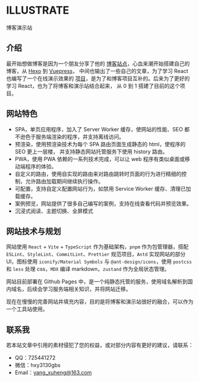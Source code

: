 # ILLUSTRATE

博客演示站

## 介绍

最开始想做博客是因为一个朋友分享了他的 [博客站点]，心血来潮开始搭建自己的博客，从 [Hexo] 到 [Vuepress]， 中间也输出了一些自己的文章，为了学习 React 也编写了一个在线演示效果的 [项目]，是为了和博客项目互补的。后来为了更好的学习 React，也为了将博客和演示站结合起来， 从 0 到 1 搭建了目前的这个项目。

## 网站特色

- SPA，单页应用程序，加入了 Server Worker 缓存，使网站的性能、SEO 都不逊色于服务端渲染的程序，并支持离线访问。
- 预渲染，使用预渲染技术为每个 SPA 路由页面生成静态的 html，使程序的 SEO 更上一层楼， 并支持静态网站托管服务下使用 history 路由。
- PWA，使用 PWA 依赖的一系列技术完成，可以让 web 程序有类似桌面或移动端程序的体验。
- 自定义的路由，使用自实现的路由来对路由跳转时页面的行为进行精细的控制，允许路由加载期间继续执行操作。
- 可配置，支持自定义配置网站行为，如禁用 Service Worker 缓存、清理已加载缓存。
- 案例预览，网站提供了很多自己编写的案例，支持在线查看代码并预览效果。
- 沉浸式阅读、主题切换、全屏模式

## 网站技术与规划

网站使用 `React` + `Vite` + `TypeScript` 作为基础架构，`pnpm` 作为包管理器，搭配 `ESLint`、`StyleLint`、`CommitLint`、`Prettier` 规范项目，`Antd` 实现网站的部分 UI，图标使用 `iconify/Material Symbols` 与 `@ant-design/icons`，使用 `postcss` 和 `less` 处理 css，`MDX` 编译 markdown，`zustand` 作为全局状态管理。

网站目前部署在 Github Pages 中，是一个纯静态托管的服务，使用域名解析到国内域名，后续会学习服务端相关知识，并将网站迁移。

现在在慢慢的完善网站并填充内容，目的是将博客和演示站很好的融合，可以作为一个工具站使用。

## 联系我

若本站文章中引用的素材侵犯了您的权益，或对部分内容有更好的建议，请联系：

- QQ：725441272
- 微信：hxy3130gbs
- Email：yang_xuheng@163.com

[博客站点]: https://yang-xianzhu.github.io/
[Hexo]: https://hexo.io/zh-cn/
[Vuepress]: https://vuepress.vuejs.org/zh/
[项目]: https://github.com/yuanyxh/illustrate
